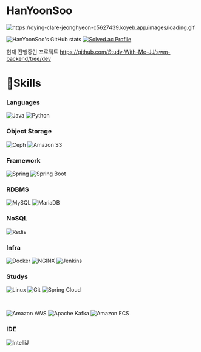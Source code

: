 # HanYoonSoo

<img src="https://dying-clare-jeonghyeon-c5627439.koyeb.app/api/v1/svg/languages?nickname=HanYoonSoo&theme=DARK" alt="https://dying-clare-jeonghyeon-c5627439.koyeb.app/images/loading.gif">

![HanYoonSoo's GitHub stats](https://github-readme-stats.vercel.app/api?username=HanYoonSoo&show_icons=true&theme=radical)
[![Solved.ac Profile](http://mazassumnida.wtf/api/v2/generate_badge?boj=dktkaemfl12)](https://solved.ac/dktkaemfl12/)

현재 진행중인 프로젝트
<https://github.com/Study-With-Me-JJ/swm-backend/tree/dev>

# 💪Skills
### Languages
![Java](https://img.shields.io/badge/Java-007396.svg?&style=for-the-badge&logo=Java&logoColor=white)
![Python](https://img.shields.io/badge/Python-3776AB.svg?&style=for-the-badge&logo=Python&logoColor=white)

### Object Storage
![Ceph](https://img.shields.io/badge/Ceph-EF5C55.svg?&style=for-the-badge&logo=Ceph&logoColor=white)
![Amazon S3](https://img.shields.io/badge/Amazon%20S3-569A31.svg?&style=for-the-badge&logo=Amazon%20S3&logoColor=white)<br>

### Framework
![Spring](https://img.shields.io/badge/Spring-6DB33F.svg?&style=for-the-badge&logo=Spring&logoColor=white)
![Spring Boot](https://img.shields.io/badge/Spring%20Boot-6DB33F.svg?&style=for-the-badge&logo=Spring%20Boot&logoColor=white)

### RDBMS
![MySQL](https://img.shields.io/badge/MySQL-4479A1.svg?&style=for-the-badge&logo=MySQL&logoColor=white)
![MariaDB](https://img.shields.io/badge/MariaDB-003545.svg?&style=for-the-badge&logo=MariaDB&logoColor=white)

### NoSQL
![Redis](https://img.shields.io/badge/Redis-DC382D.svg?&style=for-the-badge&logo=Redis&logoColor=white)<br>

### Infra
![Docker](https://img.shields.io/badge/Docker-2496ED.svg?&style=for-the-badge&logo=Docker&logoColor=white)
![NGINX](https://img.shields.io/badge/NGINX-009639.svg?&style=for-the-badge&logo=NGINX&logoColor=white)
![Jenkins](https://img.shields.io/badge/Jenkins-D24939.svg?&style=for-the-badge&logo=Jenkins&logoColor=black)

### Studys
![Linux](https://img.shields.io/badge/Linux-FCC624.svg?&style=for-the-badge&logo=Linux&logoColor=white)
![Git](https://img.shields.io/badge/Git-F05032.svg?&style=for-the-badge&logo=Git&logoColor=white)
![Spring Cloud](https://img.shields.io/badge/Spring%20Cloud-6DB33F.svg?&style=for-the-badge&logo=Spring%20Cloud&logoColor=white)

<br>

![Amazon AWS](https://img.shields.io/badge/Amazon%20AWS-232F3E.svg?&style=for-the-badge&logo=Amazon%20AWS&logoColor=white)
![Apache Kafka](https://img.shields.io/badge/Apache%20Kafka-231F20.svg?&style=for-the-badge&logo=Apache%20Kafka&logoColor=white)
![Amazon ECS](https://img.shields.io/badge/Amazon%20ECS-FF9900.svg?&style=for-the-badge&logo=Amazon%20ECS&logoColor=white)


### IDE
![IntelliJ](https://img.shields.io/badge/IntelliJ%20IDEA-000000.svg?&style=for-the-badge&logo=IntelliJ%20IDEA&logoColor=white)


